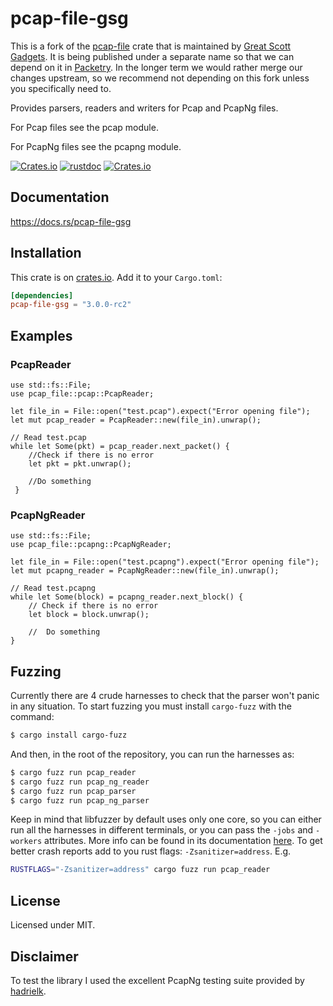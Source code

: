 # pcap-file-gsg

This is a fork of the [pcap-file](https://github.com/courvoif/pcap-file) crate that is maintained by [Great Scott Gadgets](https://greatscottgadgets.com/). It is being published under a separate name so that we can depend on it in [Packetry](https://github.com/greatscottgadgets/packetry/). In the longer term we would rather merge our changes upstream, so we recommend not depending on this fork unless you specifically need to.

Provides parsers, readers and writers for Pcap and PcapNg files.

For Pcap files see the pcap module.

For PcapNg files see the pcapng module.

[![Crates.io](https://img.shields.io/crates/v/pcap-file-gsg.svg)](https://crates.io/crates/pcap-file-gsg)
[![rustdoc](https://img.shields.io/badge/Doc-pcap--file--gsg-green.svg)](https://docs.rs/pcap-file-gsg/)
[![Crates.io](https://img.shields.io/crates/l/pcap-file-gsg.svg)](https://github.com/greatscottgadgets/pcap-file/blob/master/LICENSE)

## Documentation

<https://docs.rs/pcap-file-gsg>

## Installation

This crate is on [crates.io](https://crates.io/crates/pcap-file-gsg).
Add it to your `Cargo.toml`:

```toml
[dependencies]
pcap-file-gsg = "3.0.0-rc2"
```

## Examples

### PcapReader

```rust,no_run
use std::fs::File;
use pcap_file::pcap::PcapReader;

let file_in = File::open("test.pcap").expect("Error opening file");
let mut pcap_reader = PcapReader::new(file_in).unwrap();

// Read test.pcap
while let Some(pkt) = pcap_reader.next_packet() {
    //Check if there is no error
    let pkt = pkt.unwrap();

    //Do something
 }
```

### PcapNgReader

```rust,no_run
use std::fs::File;
use pcap_file::pcapng::PcapNgReader;

let file_in = File::open("test.pcapng").expect("Error opening file");
let mut pcapng_reader = PcapNgReader::new(file_in).unwrap();

// Read test.pcapng
while let Some(block) = pcapng_reader.next_block() {
    // Check if there is no error
    let block = block.unwrap();

    //  Do something
}
```

## Fuzzing

Currently there are 4 crude harnesses to check that the parser won't panic in any situation. To start fuzzing you must install `cargo-fuzz` with the command:

```bash
$ cargo install cargo-fuzz
```

And then, in the root of the repository, you can run the harnesses as:

```bash
$ cargo fuzz run pcap_reader
$ cargo fuzz run pcap_ng_reader
$ cargo fuzz run pcap_parser
$ cargo fuzz run pcap_ng_parser
```

Keep in mind that libfuzzer by default uses only one core, so you can either run all the harnesses in different terminals, or you can pass the `-jobs` and `-workers` attributes. More info can be found in its documentation [here](https://llvm.org/docs/LibFuzzer.html).
To get better crash reports add to you rust flags: `-Zsanitizer=address`.
E.g.

```bash
RUSTFLAGS="-Zsanitizer=address" cargo fuzz run pcap_reader
```

## License

Licensed under MIT.

## Disclaimer

To test the library I used the excellent PcapNg testing suite provided by [hadrielk](https://github.com/hadrielk/pcapng-test-generator).
